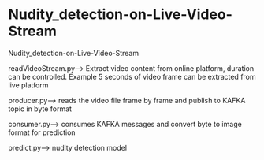 # Nudity_detection-on-Live-Video-Stream
Nudity_detection-on-Live-Video-Stream



readVideoStream.py--> Extract video content from online platform, duration can be controlled. Example 5 seconds of video frame can be extracted from live platform

producer.py-->  reads the video file frame by frame and publish to KAFKA topic in byte format

consumer.py--> consumes KAFKA messages and convert byte to image format for prediction

predict.py-->  nudity detection model
